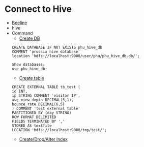 # Connect to Hive

- [Beeline](https://cwiki.apache.org/confluence/display/Hive/HiveServer2+Clients)
- hive
- Command
  - [Create DB](https://cwiki.apache.org/confluence/display/Hive/LanguageManual+DDL#LanguageManualDDL-CreateDataBase)
  ```
  CREATE DATABASE IF NOT EXISTS phu_hive_db
  COMMENT 'prussia hive database'
  location 'hdfs://localhost:9000/user/phu/phu_hive_db.db/';
  
  Show databases;
  use phu_hive_db;
  ```
  - [Create table](https://cwiki.apache.org/confluence/display/Hive/LanguageManual+DDL#LanguageManualDDL-CreateTable)
  ```
  CREATE EXTERNAL TABLE tb_test (
  id INT,
  ip STRING COMMENT 'visitor IP',
  avg_view_depth DECIMAL(5,1),
  bounce_rate DECIMAL(6,5)
  ) COMMENT 'test external table'
  PARTITIONED BY (day STRING)
  ROW FORMAT DELIMITED
  FIELDS TERMINATED BY ','
  STORED AS textfile
  LOCATION 'hdfs://localhost:9000/tmp/test/';
  
  ```
  - [Create/Drop/Alter Index](https://cwiki.apache.org/confluence/display/Hive/LanguageManual+DDL#LanguageManualDDL-Create/Drop/AlterIndex)


